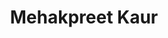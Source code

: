 ---
layout: team_member
name: Mehakpreet Kaur
title: Mehakpreet Kaur
image_path: /assets/images/people/mehakpreet.jpg
academic_title: Undergraduate Student
status: Alumni
---